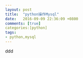 ```yaml
---
layout: post
title:  "python操作Mysql"
date:   2016-09-09 22:36:09 +0800
comments: [true]
categories:[python]
tags:
- python,mysql
---
```


ddd
